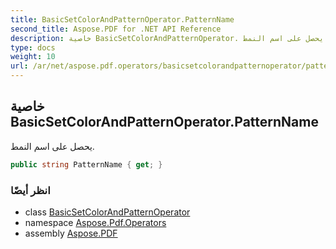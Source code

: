 ```yaml
---
title: BasicSetColorAndPatternOperator.PatternName
second_title: Aspose.PDF for .NET API Reference
description: خاصية BasicSetColorAndPatternOperator. يحصل على اسم النمط
type: docs
weight: 10
url: /ar/net/aspose.pdf.operators/basicsetcolorandpatternoperator/patternname/
---
```

## خاصية BasicSetColorAndPatternOperator.PatternName

يحصل على اسم النمط.

```csharp
public string PatternName { get; }
```

### انظر أيضًا

* class [BasicSetColorAndPatternOperator](../)
* namespace [Aspose.Pdf.Operators](../../../aspose.pdf.operators/)
* assembly [Aspose.PDF](../../../)